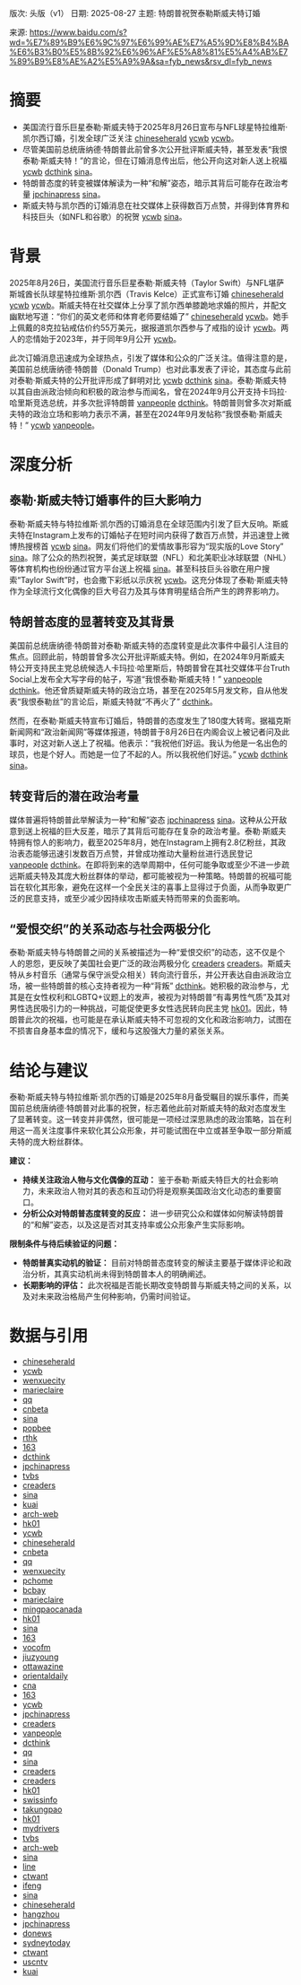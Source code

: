 版次: 头版（v1）
日期: 2025-08-27
主题: 特朗普祝贺泰勒斯威夫特订婚

来源: https://www.baidu.com/s?wd=%E7%89%B9%E6%9C%97%E6%99%AE%E7%A5%9D%E8%B4%BA%E6%B3%B0%E5%8B%92%E6%96%AF%E5%A8%81%E5%A4%AB%E7%89%B9%E8%AE%A2%E5%A9%9A&sa=fyb_news&rsv_dl=fyb_news

# 摘要
*   美国流行音乐巨星泰勒·斯威夫特于2025年8月26日宣布与NFL球星特拉维斯·凯尔西订婚，引发全球广泛关注 [chineseherald](https://vertexaisearch.cloud.google.com/grounding-api-redirect/AUZIYQGirUaqwkz3sfFzAYnFPMxKbQfFSyrc5MmKvTQGuv8pgjMnuN4bsF9jcgcsdTCSOf-C7NEbo_MO5SCqTlUJkNSMQV9HSoVzmewtMVHcCoX16QZ64lDENTVhzWOWd7Bqv-bse2UPbI5JhhtVqht6x6SFIOqfHUGSWQ==) [ycwb](https://vertexaisearch.cloud.google.com/grounding-api-redirect/AUZIYQFFrDqFl8Gh6aksUzzjF2bvOis-igQ-6bd2lD10j6L3sfIs8KmSm-A_UO7Ez5waBJD7USbSEHvDKqjbfcbBWHFdW0lzjEVVFWwt7BJ1Lwb_DIkAanS1a4KlGmG4q_OFiw9uAGCY0QQDons05RaMbt5E) [ycwb](https://vertexaisearch.cloud.google.com/grounding-api-redirect/AUZIYQF3RybCrHrkLQlc187BxnvrIZTYEGTlhYpup3UYoAMqocPqa3997jFHZoa40DjLJlr8RJhVxD6s-GHcgz7dYIumSJ78MePqSokgJLDTjD_mFzDNG6CDTG1Q-vnYm0YR0TZ_xm9V7ziaseNXHknbFw0M)。
*   尽管美国前总统唐纳德·特朗普此前曾多次公开批评斯威夫特，甚至发表“我恨泰勒·斯威夫特！”的言论，但在订婚消息传出后，他公开向这对新人送上祝福 [ycwb](https://vertexaisearch.cloud.google.com/grounding-api-redirect/AUZIYQFFrDqFl8Gh6aksUzzjF2bvOis-igQ-6bd2lD10j6L3sfIs8KmSm-A_UO7Ez5waBJD7USbSEHvDKqjbfcbBWHFdW0lzjEVVFWwt7BJ1Lwb_DIkAanS1a4KlGmG4q_OFiw9uAGCY0QQDons05RaMbt5E) [dcthink](https://vertexaisearch.cloud.google.com/grounding-api-redirect/AUZIYQHXNhQkmW-sFkxrVsVqled2PFzhwm8i0ze0ICECor3RkiGaKaQXJpHxdeby81bMGXn4Gp7N-LKWe7U5MS5K0iyxkhuJqjYBJPr_6leBu52l9VL-MI_YtMUt6DXj6zj4e7J2eA==) [sina](https://vertexaisearch.cloud.google.com/grounding-api-redirect/AUZIYQHzyEG22R6Gx9I6gKM4M040ZxprgjXJWA6C-RjdReDKZvHvpt0sSjmLJTMyRNvK6fjVDGPjeYn4kJ1JRm60t8rYGc8aNZOUWYj7jgH2wa1pzjZ_iNO3PUi7ztNDMiLmPGTCWjnt0_P4axszUABslWDrqEhUtRJBCzPufnnt9JD_BnBZiCB20bj0o19s)。
*   特朗普态度的转变被媒体解读为一种“和解”姿态，暗示其背后可能存在政治考量 [jpchinapress](https://vertexaisearch.cloud.google.com/grounding-api-redirect/AUZIYQFFrDqFl8Gh6aksUzzjF2bvOis-igQ-6bd2lD10j6L3sfIs8KmSm-A_UO7Ez5waBJD7USbSEHvDKqjbfcbBWHFdW0lzjEVVFWwt7BJ1Lwb_DIkAanS1a4KlGmG4q_OFiw9uAGCY0QQDons05RaMbt5E1) [sina](https://vertexaisearch.cloud.google.com/grounding-api-redirect/AUZIYQHzyEG22R6Gx9I6gKM4M040ZxprgjXJWA6C-RjdReDKZvHvpt0sSjmLJTMyRNvK6fjVDGPjeYn4kJ1JRm60t8rYGc8aNZOUWYj7jgH2wa1pzjZ_iNO3PUi7ztNDMiLmPGTCWjnt0_P4axszUABslWDrqEhUtRJBCzPufnnt9JD_BnBZiCB20bj0o19s)。
*   斯威夫特与凯尔西的订婚消息在社交媒体上获得数百万点赞，并得到体育界和科技巨头（如NFL和谷歌）的祝贺 [ycwb](https://vertexaisearch.cloud.google.com/grounding-api-redirect/AUZIYQF3RybCrHrkLQlc187BxnvrIZTYEGTlhYpup3UYoAMqocPqa3997jFHZoa40DjLJlr8RJhVxD6s-GHcgz7dYIumSJ78MePqSokgJLDTjD_mFzDNG6CDTG1Q-vnYm0YR0TZ_xm9V7ziaseNXHknbFw0M) [sina](https://vertexaisearch.cloud.google.com/grounding-api-redirect/AUZIYQHzyEG22R6Gx9I6gKM4M040ZxprgjXJWA6C-RjdReDKZvHvpt0sSjmLJTMyRNvK6fjVDGPjeYn4kJ1JRm60t8rYGc8aNZOUWYj7jgH2wa1pzjZ_iNO3PUi7ztNDMiLmPGTCWjnt0_P4axszUABslWDrqEhUtRJBCzPufnnt9JD_BnBZiCB20bj0o19s)。

# 背景
2025年8月26日，美国流行音乐巨星泰勒·斯威夫特（Taylor Swift）与NFL堪萨斯城酋长队球星特拉维斯·凯尔西（Travis Kelce）正式宣布订婚 [chineseherald](https://vertexaisearch.cloud.google.com/grounding-api-redirect/AUZIYQGirUaqwkz3sfFzAYnFPMxKbQfFSyrc5MmKvTQGuv8pgjMnuN4bsF9jcgcsdTCSOf-C7NEbo_MO5SCqTlUJkNSMQV9HSoVzmewtMVHcCoX16QZ64lDENTVhzWOWd7Bqv-bse2UPbI5JhhtVqht6x6SFIOqfHUGSWQ==) [ycwb](https://vertexaisearch.cloud.google.com/grounding-api-redirect/AUZIYQFFrDqFl8Gh6aksUzzjF2bvOis-igQ-6bd2lD10j6L3sfIs8KmSm-A_UO7Ez5waBJD7USbSEHvDKqjbfcbBWHFdW0lzjEVVFWwt7BJ1Lwb_DIkAanS1a4KlGmG4q_OFiw9uAGCY0QQDons05RaMbt5E) [ycwb](https://vertexaisearch.cloud.google.com/grounding-api-redirect/AUZIYQF3RybCrHrkLQlc187BxnvrIZTYEGTlhYpup3UYoAMqocPqa3997jFHZoa40DjLJlr8RJhVxD6s-GHcgz7dYIumSJ78MePqSokgJLDTjD_mFzDNG6CDTG1Q-vnYm0YR0TZ_xm9V7ziaseNXHknbFw0M)。斯威夫特在社交媒体上分享了凯尔西单膝跪地求婚的照片，并配文幽默地写道：“你们的英文老师和体育老师要结婚了” [chineseherald](https://vertexaisearch.cloud.google.com/grounding-api-redirect/AUZIYQGirUaqwkz3sfFzAYnFPMxKbQfFSyrc5MmKvTQGuv8pgjMnuN4bsF9jcgcsdTCSOf-C7NEbo_MO5SCqTlUJkNSMQV9HSoVzmewtMVHcCoX16QZ64lDENTVhzWOWd7Bqv-bse2UPbI5JhhtVqht6x6SFIOqfHUGSWQ==) [ycwb](https://vertexaisearch.cloud.google.com/grounding-api-redirect/AUZIYQF3RybCrHrkLQlc187BxnvrIZTYEGTlhYpup3UYoAMqocPqa3997jFHZoa40DjLJlr8RJhVxD6s-GHcgz7dYIumSJ78MePqSokgJLDTjD_mFzDNG6CDTG1Q-vnYm0YR0TZ_xm9V7ziaseNXHknbFw0M)。她手上佩戴的8克拉钻戒估价约55万美元，据报道凯尔西参与了戒指的设计 [ycwb](https://vertexaisearch.cloud.google.com/grounding-api-redirect/AUZIYQF3RybCrHrkLQlc187BxnvrIZTYEGTlhYpup3UYoAMqocPqa3997jFHZoa40DjLJlr8RJhVxD6s-GHcgz7dYIumSJ78MePqSokgJLDTjD_mFzDNG6CDTG1Q-vnYm0YR0TZ_xm9V7ziaseNXHknbFw0M)。两人的恋情始于2023年，并于同年9月公开 [ycwb](https://vertexaisearch.cloud.google.com/grounding-api-redirect/AUZIYQF3RybCrHrkLQlc187BxnvrIZTYEGTlhYpup3UYoAMqocPqa3997jFHZoa40DjLJlr8RJhVxD6s-GHcgz7dYIumSJ78MePqSokgJLDTjD_mFzDNG6CDTG1Q-vnYm0YR0TZ_xm9V7ziaseNXHknbFw0M)。

此次订婚消息迅速成为全球热点，引发了媒体和公众的广泛关注。值得注意的是，美国前总统唐纳德·特朗普（Donald Trump）也对此事发表了评论，其态度与此前对泰勒·斯威夫特的公开批评形成了鲜明对比 [ycwb](https://vertexaisearch.cloud.google.com/grounding-api-redirect/AUZIYQFFrDqFl8Gh6aksUzzjF2bvOis-igQ-6bd2lD10j6L3sfIs8KmSm-A_UO7Ez5waBJD7USbSEHvDKqjbfcbBWHFdW0lzjEVVFWwt7BJ1Lwb_DIkAanS1a4KlGmG4q_OFiw9uAGCY0QQDons05RaMbt5E) [dcthink](https://vertexaisearch.cloud.google.com/grounding-api-redirect/AUZIYQHXNhQkmW-sFkxrVsVqled2PFzhwm8i0ze0ICECor3RkiGaKaQXJpHxdeby81bMGXn4Gp7N-LKWe7U5MS5K0iyxkhuJqjYBJPr_6leBu52l9VL-MI_YtMUt6DXj6zj4e7J2eA==) [sina](https://vertexaisearch.cloud.google.com/grounding-api-redirect/AUZIYQHzyEG22R6Gx9I6gKM4M040ZxprgjXJWA6C-RjdReDKZvHvpt0sSjmLJTMyRNvK6fjVDGPjeYn4kJ1JRm60t8rYGc8aNZOUWYj7jgH2wa1pzjZ_iNO3PUi7ztNDMiLmPGTCWjnt0_P4axszUABslWDrqEhUtRJBCzPufnnt9JD_BnBZiCB20bj0o19s)。泰勒·斯威夫特以其自由派政治倾向和积极的政治参与而闻名，曾在2024年9月公开支持卡玛拉·哈里斯竞选总统，并多次批评特朗普 [vanpeople](https://vertexaisearch.cloud.google.com/grounding-api-redirect/AUZIYQH8aaeLpdMbULcz_-b4GXnzSsnZYJcXGphSqZmix93RaAto9wmclwwqhoqpeXRK9dqKn-4pT95ReV0ePV_11KPBoPhAo4YbPLRMqiuEKrg7FZzdA5IaAnq_nVeeasJgqVbP) [dcthink](https://vertexaisearch.cloud.google.com/grounding-api-redirect/AUZIYQHXNhQkmW-sFkxrVsVqled2PFzhwm8i0ze0ICECor3RkiGaKaQXJpHxdeby81bMGXn4Gp7N-LKWe7U5MS5K0iyxkhuJqjYBJPr_6leBu52l9VL-MI_YtMUt6DXj6zj4e7J2eA==)。特朗普则曾多次对斯威夫特的政治立场和影响力表示不满，甚至在2024年9月发帖称“我恨泰勒·斯威夫特！” [ycwb](https://vertexaisearch.cloud.google.com/grounding-api-redirect/AUZIYQFFrDqFl8Gh6aksUzzjF2bvOis-igQ-6bd2lD10j6L3sfIs8KmSm-A_UO7Ez5waBJD7USbSEHvDKqjbfcbBWHFdW0lzjEVVFWwt7BJ1Lwb_DIkAanS1a4KlGmG4q_OFiw9uAGCY0QQDons05RaMbt5E) [vanpeople](https://vertexaisearch.cloud.google.com/grounding-api-redirect/AUZIYQH8aaeLpdMbULcz_-b4GXnzSsnZYJcXGphSqZmix93RaAto9wmclwwqhoqpeXRK9dqKn-4pT95ReV0ePV_11KPBoPhAo4YbPLRMqiuEKrg7FZzdA5IaAnq_nVeeasJgqVbP)。

# 深度分析

## 泰勒·斯威夫特订婚事件的巨大影响力
泰勒·斯威夫特与特拉维斯·凯尔西的订婚消息在全球范围内引发了巨大反响。斯威夫特在Instagram上发布的订婚帖子在短时间内获得了数百万点赞，并迅速登上微博热搜榜首 [ycwb](https://vertexaisearch.cloud.google.com/grounding-api-redirect/AUZIYQF3RybCrHrkLQlc187BxnvrIZTYEGTlhYpup3UYoAMqocPqa3997jFHZoa40DjLJlr8RJhVxD6s-GHcgz7dYIumSJ78MePqSokgJLDTjD_mFzDNG6CDTG1Q-vnYm0YR0TZ_xm9V7ziaseNXHknbFw0M) [sina](https://vertexaisearch.cloud.google.com/grounding-api-redirect/AUZIYQHzyEG22R6Gx9I6gKM4M040ZxprgjXJWA6C-RjdReDKZvHvpt0sSjmLJTMyRNvK6fjVDGPjeYn4kJ1JRm60t8rYGc8aNZOUWYj7jgH2wa1pzjZ_iNO3PUi7ztNDMiLmPGTCWjnt0_P4axszUABslWDrqEhUtRJBCzPufnnt9JD_BnBZiCB20bj0o19s)。网友们将他们的爱情故事形容为“现实版的Love Story” [sina](https://vertexaisearch.cloud.google.com/grounding-api-redirect/AUZIYQHzyEG22R6Gx9I6gKM4M040ZxprgjXJWA6C-RjdReDKZvHvpt0sSjmLJTMyRNvK6fjVDGPjeYn4kJ1JRm60t8rYGc8aNZOUWYj7jgH2wa1pzjZ_iNO3PUi7ztNDMiLmPGTCWjnt0_P4axszUABslWDrqEhUtRJBCzPufnnt9JD_BnBZiCB20bj0o19s)。除了公众的热烈祝贺，美式足球联盟（NFL）和北美职业冰球联盟（NHL）等体育机构也纷纷通过官方平台送上祝福 [sina](https://vertexaisearch.cloud.google.com/grounding-api-redirect/AUZIYQHzyEG22R6Gx9I6gKM4M040ZxprgjXJWA6C-RjdReDKZvHvpt0sSjmLJTMyRNvK6fjVDGPjeYn4kJ1JRm60t8rYGc8aNZOUWYj7jgH2wa1pzjZ_iNO3PUi7ztNDMiLmPGTCWjnt0_P4axszUABslWDrqEhUtRJBCzPufnnt9JD_BnBZiCB20bj0o19s)。甚至科技巨头谷歌在用户搜索“Taylor Swift”时，也会撒下彩纸以示庆祝 [ycwb](https://vertexaisearch.cloud.google.com/grounding-api-redirect/AUZIYQF3RybCrHrkLQlc187BxnvrIZTYEGTlhYpup3UYoAMqocPqa3997jFHZoa40DjLJlr8RJhVxD6s-GHcgz7dYIumSJ78MePqSokgJLDTjD_mFzDNG6CDTG1Q-vnYm0YR0TZ_xm9V7ziaseNXHknbFw0M)。这充分体现了泰勒·斯威夫特作为全球流行文化偶像的巨大号召力及其与体育明星结合所产生的跨界影响力。

## 特朗普态度的显著转变及其背景
美国前总统唐纳德·特朗普对泰勒·斯威夫特的态度转变是此次事件中最引人注目的焦点。回顾此前，特朗普曾多次公开批评斯威夫特。例如，在2024年9月斯威夫特公开支持民主党总统候选人卡玛拉·哈里斯后，特朗普曾在其社交媒体平台Truth Social上发布全大写字母的帖子，写道“我恨泰勒·斯威夫特！” [vanpeople](https://vertexaisearch.cloud.google.com/grounding-api-redirect/AUZIYQH8aaeLpdMbULcz_-b4GXnzSsnZYJcXGphSqZmix93RaAto9wmclwwqhoqpeXRK9dqKn-4pT95ReV0ePV_11KPBoPhAo4YbPLRMqiuEKrg7FZzdA5IaAnq_nVeeasJgqVbP) [dcthink](https://vertexaisearch.cloud.google.com/grounding-api-redirect/AUZIYQHXNhQkmW-sFkxrVsVqled2PFzhwm8i0ze0ICECor3RkiGaKaQXJpHxdeby81bMGXn4Gp7N-LKWe7U5MS5K0iyxkhuJqjYBJPr_6leBu52l9VL-MI_YtMUt6DXj6zj4e7J2eA==)。他还曾质疑斯威夫特的政治立场，甚至在2025年5月发文称，自从他发表“我恨泰勒丝”的言论后，斯威夫特就“不再火了” [dcthink](https://vertexaisearch.cloud.google.com/grounding-api-redirect/AUZIYQHXNhQkmW-sFkxrVsVqled2PFzhwm8i0ze0ICECor3RkiGaKaQXJpHxdeby81bMGXn4Gp7N-LKWe7U5MS5K0iyxkhuJqjYBJPr_6leBu52l9VL-MI_YtMUt6DXj6zj4e7J2eA==)。

然而，在泰勒·斯威夫特宣布订婚后，特朗普的态度发生了180度大转弯。据福克斯新闻网和“政治新闻网”等媒体报道，特朗普于8月26日在内阁会议上被记者问及此事时，对这对新人送上了祝福。他表示：“我祝他们好运。我认为他是一名出色的球员，也是个好人。而她是一位了不起的人。所以我祝他们好运。” [ycwb](https://vertexaisearch.cloud.google.com/grounding-api-redirect/AUZIYQFFrDqFl8Gh6aksUzzjF2bvOis-igQ-6bd2lD10j6L3sfIs8KmSm-A_UO7Ez5waBJD7USbSEHvDKqjbfcbBWHFdW0lzjEVVFWwt7BJ1Lwb_DIkAanS1a4KlGmG4q_OFiw9uAGCY0QQDons05RaMbt5E) [dcthink](https://vertexaisearch.cloud.google.com/grounding-api-redirect/AUZIYQHXNhQkmW-sFkxrVsVqled2PFzhwm8i0ze0ICECor3RkiGaKaQXJpHxdeby81bMGXn4Gp7N-LKWe7U5MS5K0iyxkhuJqjYBJPr_6leBu52l9VL-MI_YtMUt6DXj6zj4e7J2eA==) [sina](https://vertexaisearch.cloud.google.com/grounding-api-redirect/AUZIYQHzyEG22R6Gx9I6gKM4M040ZxprgjXJWA6C-RjdReDKZvHvpt0sSjmLJTMyRNvK6fjVDGPjeYn4kJ1JRm60t8rYGc8aNZOUWYj7jgH2wa1pzjZ_iNO3PUi7ztNDMiLmPGTCWjnt0_P4axszUABslWDrqEhUtRJBCzPufnnt9JD_BnBZiCB20bj0o19s)。

## 转变背后的潜在政治考量
媒体普遍将特朗普此举解读为一种“和解”姿态 [jpchinapress](https://vertexaisearch.cloud.google.com/grounding-api-redirect/AUZIYQFFrDqFl8Gh6aksUzzjF2bvOis-igQ-6bd2lD10j6L3sfIs8KmSm-A_UO7Ez5waBJD7USbSEHvDKqjbfcbBWHFdW0lzjEVVFWwt7BJ1Lwb_DIkAanS1a4KlGmG4q_OFiw9uAGCY0QQDons05RaMbt5E1) [sina](https://vertexaisearch.cloud.google.com/grounding-api-redirect/AUZIYQHzyEG22R6Gx9I6gKM4M040ZxprgjXJWA6C-RjdReDKZvHvpt0sSjmLJTMyRNvK6fjVDGPjeYn4kJ1JRm60t8rYGc8aNZOUWYj7jgH2wa1pzjZ_iNO3PUi7ztNDMiLmPGTCWjnt0_P4axszUABslWDrqEhUtRJBCzPufnnt9JD_BnBZiCB20bj0o19s)。这种从公开敌意到送上祝福的巨大反差，暗示了其背后可能存在复杂的政治考量。泰勒·斯威夫特拥有惊人的影响力，截至2025年8月，她在Instagram上拥有2.8亿粉丝，其政治表态能够迅速引发数百万点赞，并曾成功推动大量粉丝进行选民登记 [vanpeople](https://vertexaisearch.cloud.google.com/grounding-api-redirect/AUZIYQH8aaeLpdMbULcz_-b4GXnzSsnZYJcXGphSqZmix93RaAto9wmclwwqhoqpeXRK9dqKn-4pT95ReV0ePV_11KPBoPhAo4YbPLRMqiuEKrg7FZzdA5IaAnq_nVeeasJgqVbP) [dcthink](https://vertexaisearch.cloud.google.com/grounding-api-redirect/AUZIYQHXNhQkmW-sFkxrVsVqled2PFzhwm8i0ze0ICECor3RkiGaKaQXJpHxdeby81bMGXn4Gp7N-LKWe7U5MS5K0iyxkhuJqjYBJPr_6leBu52l9VL-MI_YtMUt6DXj6zj4e7J2eA==)。在即将到来的选举周期中，任何可能争取或至少不进一步疏远斯威夫特及其庞大粉丝群体的举动，都可能被视为一种策略。特朗普的祝福可能旨在软化其形象，避免在这样一个全民关注的喜事上显得过于负面，从而争取更广泛的民意支持，或至少减少因持续攻击斯威夫特而带来的负面影响。

## “爱恨交织”的关系动态与社会两极分化
泰勒·斯威夫特与特朗普之间的关系被描述为一种“爱恨交织”的动态，这不仅是个人的恩怨，更反映了美国社会更广泛的政治两极分化 [creaders](https://vertexaisearch.cloud.google.com/grounding-api-redirect/AUZIYQGMv_eKtOl9EeSeL_E7oHmxR_JN8KmhcYUYjty-whKcHxSuKT6HzXWZPwSlMGVq3sv2XerIte1d_dhHi4OBStIaQNHkE2925dD7_epT9kqXzPnZN-5SbDzuj_AkvNYri-emoS1o7lYKp-I4lpY-NQ==) [creaders](https://vertexaisearch.cloud.google.com/grounding-api-redirect/AUZIYQF-Jz_TGn_MggSSQX-HSYI0rlkO63RGlqQFW5rlZsSfqDwrZW9uGY7tEd_0SVmIyScsGffE_qHFQBxG-i6iusXNsb4bHqvpd1PtJ_hrfDVKT4-kCG9DEGlEPwafEuYO8_g0wrMc67xcrcdd)。斯威夫特从乡村音乐（通常与保守派受众相关）转向流行音乐，并公开表达自由派政治立场，被一些特朗普的核心支持者视为一种“背叛” [dcthink](https://vertexaisearch.cloud.google.com/grounding-api-redirect/AUZIYQHXNhQkmW-sFkxrVsVqled2PFzhwm8i0ze0ICECor3RkiGaKaQXJpHxdeby81bMGXn4Gp7N-LKWe7U5MS5K0iyxkhuJqjYBJPr_6leBu52l9VL-MI_YtMUt6DXj6zj4e7J2eA==)。她积极的政治参与，尤其是在女性权利和LGBTQ+议题上的发声，被视为对特朗普“有毒男性气质”及其对男性选民吸引力的一种挑战，可能促使更多女性选民转向民主党 [hk01](https://vertexaisearch.cloud.google.com/grounding-api-redirect/AUZIYQFUIx-EZs2613JBeu6Mf3Su4N-ySXHvOVcTI3UOyn8SRhbz9BD3fhaG94u_WST04hCLrxCFJppuDIcfl9EiuGGV5GV8ZEUfBFlH0JVi4Qc6Zc6HHcANajcQgkPMcE37DNPz1vLWRUbcqOHre-3HCVxdBDmPSV7Tsbi5Haw5qgNk6xs-06ra62eBetXjlI_ucXsmOVuNwV-ddb75QJdynqcAExN25Zffrmgdqo85BCVg0jLa8j0ecoFZf62NRn58L_PUxuqf1dmLH7UeErHCZdSbKUZR_HOF8jftXpIuI8aRR9qkvBG6FpguQ8j3BaNEs2SHj9wmUxyv3aH4TjsvwgOMWBGkjBtm1x7lyLgfyqnfv-tFbCWBZOA0clzkMH1JywJMfeB2c7yYChKfv4Z4aygXIYDEC2WB0COFRd7lQrsTvWSJ)。因此，特朗普此次的祝福，也可能是在承认斯威夫特不可忽视的文化和政治影响力，试图在不损害自身基本盘的情况下，缓和与这股强大力量的紧张关系。

# 结论与建议
泰勒·斯威夫特与特拉维斯·凯尔西的订婚是2025年8月备受瞩目的娱乐事件，而美国前总统唐纳德·特朗普对此事的祝贺，标志着他此前对斯威夫特的敌对态度发生了显著转变。这一转变并非偶然，很可能是一项经过深思熟虑的政治策略，旨在利用这一高关注度事件来软化其公众形象，并可能试图在中立或甚至争取一部分斯威夫特的庞大粉丝群体。

**建议：**
*   **持续关注政治人物与文化偶像的互动：** 鉴于泰勒·斯威夫特巨大的社会影响力，未来政治人物对其的表态和互动仍将是观察美国政治文化动态的重要窗口。
*   **分析公众对特朗普态度转变的反应：** 进一步研究公众和媒体如何解读特朗普的“和解”姿态，以及这是否对其支持率或公众形象产生实际影响。

**限制条件与待后续验证的问题：**
*   **特朗普真实动机的验证：** 目前对特朗普态度转变的解读主要基于媒体评论和政治分析，其真实动机尚未得到特朗普本人的明确阐述。
*   **长期影响的评估：** 此次祝福是否能长期改变特朗普与斯威夫特之间的关系，以及对未来政治格局产生何种影响，仍需时间验证。

# 数据与引用
*   [chineseherald](https://vertexaisearch.cloud.google.com/grounding-api-redirect/AUZIYQGirUaqwkz3sfFzAYnFPMxKbQfFSyrc5MmKvTQGuv8pgjMnuN4bsF9jcgcsdTCSOf-C7NEbo_MO5SCqTlUJkNSMQV9HSoVzmewtMVHcCoX16QZ64lDENTVhzWOWd7Bqv-bse2UPbI5JhhtVqht6x6SFIOqfHUGSWQ==)
*   [ycwb](https://vertexaisearch.cloud.google.com/grounding-api-redirect/AUZIYQFFrDqFl8Gh6aksUzzjF2bvOis-igQ-6bd2lD10j6L3sfIs8KmSm-A_UO7Ez5waBJD7USbSEHvDKqjbfcbBWHFdW0lzjEVVFWwt7BJ1Lwb_DIkAanS1a4KlGmG4q_OFiw9uAGCY0QQDons05RaMbt5E)
*   [wenxuecity](https://vertexaisearch.cloud.google.com/grounding-api-redirect/AUZIYQGegRyyPlwGiGrmzF0hs5-9rZM-Os1yMqK2FTd-O99KlWtqF04HIa3s-trCGoa0iji_36TtRaVLcVzyarBA8v2e5vfj2LapvjYH8gsQzmtK2hbJTuN_5yY03L9Ork96daNMGpzV_uK12X6Gqlgp-Qt1UICDaw==)
*   [marieclaire](https://vertexaisearch.cloud.google.com/grounding-api-redirect/AUZIYQEsRBaKUfjgnMXL4H2M5byy5rcMXjuTyLzBFsT5aPrbcGwWy-Hd6cwQ5wny9wIdEyk5_8f4SJ_qv8bhitKTZnK1oWFffTIqw7bcsGGuFN7JS4KgHBqQmz7veY4QxXfeBF6b0kva6BQQrb7Bdm0MoQYJt5GJmO1h7cLvJ6x5WBTC1x46yA7vKyMJq-k1qd_5-pMzzA9p)
*   [qq](https://vertexaisearch.cloud.google.com/grounding-api-redirect/AUZIYQHtdmAKU_0JQQIxywIjQ-AhcS1YSOi2QVVyIJGJYO3DMh6gtlTV87IW-YmisPnWYXy8dqNobeiR3J0GBtNwW0NkxG4GgJo9BOOXURV0WM1YBi1XLo3TyqUGjCeZNpJwDwRNYWTKc1M=)
*   [cnbeta](https://vertexaisearch.cloud.google.com/grounding-api-redirect/AUZIYQEnEK9kJFxpV0e3tC9vNiRfgOSh0Bjy0K2LBbBZ5pPP-SnNk-LY9F0fwNyubVhLXM1YtB2BWNeDNVyODby73CuxALX5msIj9CZK-K7sPsz7qKdAf7loXByS7hQN9WvH2DJsUiGirgPSRa7uO4SJkpA=)
*   [sina](https://vertexaisearch.cloud.google.com/grounding-api-redirect/AUZIYQFSGcuZrvsk7rDShtlLvW-rsTMB4KYa4IUza7YLYBtmB25Agw2vIH0hkBT_KJwnApMOZEoIAuKk2qPpg82-yvKF4r9BcqIZfdijaMLimK89flNckDJIhtUxufF9odk9KZWkTgZ2etnmWeXdjCdLzKQLew0PdgyZ2eCrwU1qlsHlzqSyR9WZy-1BVQ==)
*   [popbee](https://vertexaisearch.cloud.google.com/grounding-api-redirect/AUZIYQEQx7jmujufQ9h2PaDk-Ir3chyAVV-9F5pCzKr8FgcZnFfgYQ7fH6QseQ1_FwWWqhzW5rIUMK5sUkktGQARXFQJxFFoNgvKzNSIXYxXCgHw1TX0JEaECYWqO3yRfrrDxuMHG44P2TPun9Eyhpmc2XyLGF3Dhy9ABKZW4ucJILFf2m9LDGD0Xck=)
*   [rthk](https://vertexaisearch.cloud.google.com/grounding-api-redirect/AUZIYQGuhLYN5kiLFQZbyxu7lycCopp_r5d_4LuTQOwxViZW9JSgqAhhHjj58xt_fLfLxey1HxqNPhMS8eFUPCgCHKxdTv790gx7jb3fsAUJMPo9BzvUv8W0mwmkQv39zAqsTI-PSjfM4X5hs4wWerSQr4YWPqM51W3lHv064AOjtgpvPt2S4jaBnxaSl2h5WLZN)
*   [163](https://vertexaisearch.cloud.google.com/grounding-api-redirect/AUZIYQFO9qvKN2gEskkzwuv0ef9458wjUKlkTGqupX3ozRT6DLq13kPAKiFTAJnO6cQXVc_492j0ZQPnbWVdaLPBKUa4oW5s-UdyxSqMJYNyp05wqaYYp0kaxLBOvBd-lOWqiDLcIpakbKhR-hmyIDi5QtkIVcvvF28Za1oqNFNxQJO8tV0=)
*   [dcthink](https://vertexaisearch.cloud.google.com/grounding-api-redirect/AUZIYQFFrDqFl8Gh6aksUzzjF2bvOis-igQ-6bd2lD10j6L3sfIs8KmSm-A_UO7Ez5waBJD7USbSEHvDKqjbfcbBWHFdW0lzjEVVFWwt7BJ1Lwb_DIkAanS1a4KlGmG4q_OFiw9uAGCY0QQDons05RaMbt5E0)
*   [jpchinapress](https://vertexaisearch.cloud.google.com/grounding-api-redirect/AUZIYQFFrDqFl8Gh6aksUzzjF2bvOis-igQ-6bd2lD10j6L3sfIs8KmSm-A_UO7Ez5waBJD7USbSEHvDKqjbfcbBWHFdW0lzjEVVFWwt7BJ1Lwb_DIkAanS1a4KlGmG4q_OFiw9uAGCY0QQDons05RaMbt5E1)
*   [tvbs](https://vertexaisearch.cloud.google.com/grounding-api-redirect/AUZIYQFFrDqFl8Gh6aksUzzjF2bvOis-igQ-6bd2lD10j6L3sfIs8KmSm-A_UO7Ez5waBJD7USbSEHvDKqjbfcbBWHFdW0lzjEVVFWwt7BJ1Lwb_DIkAanS1a4KlGmG4q_OFiw9uAGCY0QQDons05RaMbt5E2)
*   [creaders](https://vertexaisearch.cloud.google.com/grounding-api-redirect/AUZIYQFFrDqFl8Gh6aksUzzjF2bvOis-igQ-6bd2lD10j6L3sfIs8KmSm-A_UO7Ez5waBJD7USbSEHvDKqjbfcbBWHFdW0lzjEVVFWwt7BJ1Lwb_DIkAanS1a4KlGmG4q_OFiw9uAGCY0QQDons05RaMbt5E3)
*   [sina](https://vertexaisearch.cloud.google.com/grounding-api-redirect/AUZIYQFFrDqFl8Gh6aksUzzjF2bvOis-igQ-6bd2lD10j6L3sfIs8KmSm-A_UO7Ez5waBJD7USbSEHvDKqjbfcbBWHFdW0lzjEVVFWwt7BJ1Lwb_DIkAanS1a4KlGmG4q_OFiw9uAGCY0QQDons05RaMbt5E4)
*   [kuai](https://vertexaisearch.cloud.google.com/grounding-api-redirect/AUZIYQFFrDqFl8Gh6aksUzzjF2bvOis-igQ-6bd2lD10j6L3sfIs8KmSm-A_UO7Ez5waBJD7USbSEHvDKqjbfcbBWHFdW0lzjEVVFWwt7BJ1Lwb_DIkAanS1a4KlGmG4q_OFiw9uAGCY0QQDons05RaMbt5E5)
*   [arch-web](https://vertexaisearch.cloud.google.com/grounding-api-redirect/AUZIYQFFrDqFl8Gh6aksUzzjF2bvOis-igQ-6bd2lD10j6L3sfIs8KmSm-A_UO7Ez5waBJD7USbSEHvDKqjbfcbBWHFdW0lzjEVVFWwt7BJ1Lwb_DIkAanS1a4KlGmG4q_OFiw9uAGCY0QQDons05RaMbt5E6)
*   [hk01](https://vertexaisearch.cloud.google.com/grounding-api-redirect/AUZIYQFFrDqFl8Gh6aksUzzjF2bvOis-igQ-6bd2lD10j6L3sfIs8KmSm-A_UO7Ez5waBJD7USbSEHvDKqjbfcbBWHFdW0lzjEVVFWwt7BJ1Lwb_DIkAanS1a4KlGmG4q_OFiw9uAGCY0QQDons05RaMbt5E7)
*   [ycwb](https://vertexaisearch.cloud.google.com/grounding-api-redirect/AUZIYQF3RybCrHrkLQlc187BxnvrIZTYEGTlhYpup3UYoAMqocPqa3997jFHZoa40DjLJlr8RJhVxD6s-GHcgz7dYIumSJ78MePqSokgJLDTjD_mFzDNG6CDTG1Q-vnYm0YR0TZ_xm9V7ziaseNXHknbFw0M)
*   [chineseherald](https://vertexaisearch.cloud.google.com/grounding-api-redirect/AUZIYQET5C7cGvN9uLS_Ug2BpTwr7F9qygWh21z4MdQZfqjzB0k4zlJFs81H3OB0o79p2KMVfrS98E7HLM2QSqhiK5wsGk60PIKp4RuNF6gIQwxvwRSky3WQ6X8CMRc4dQd8y3IHoks7I9BZhrdhra7MZ0oxkk6UfO9BZw==)
*   [cnbeta](https://vertexaisearch.cloud.google.com/grounding-api-redirect/AUZIYQHZqBgp-IhIPkv_DI8pmQyQC0ow06PNT9eq-HfApyfHI2pWpmITfZz73AV4w1W7ULkYjzdgvdUCaNEXyZr_Pyl9HIrXh5TKZ9HvdFcbxrYi8bbMaBUOhyT-Eh3yjA1CLrQMQvxp5t3RrvXgsSaoHeY=)
*   [qq](https://vertexaisearch.cloud.google.com/grounding-api-redirect/AUZIYQFSUCMX37ATnw67VyHSccwMdLUU4o82kV6jwf4OyLKdWSQu_3YLeIxY-BR20SJY7hAemCx1OxLO9IE-XXCw6Vs2KHoidvAaA3k7S8KdqNsX2KkjYf0L039h_SZRpLEhPYGfng1lia8=)
*   [wenxuecity](https://vertexaisearch.cloud.google.com/grounding-api-redirect/AUZIYQFHM1VBfC7TSyC6f5SyG9CslnizDf3PD4POl6D-Msy8hSAoHHgZELRYkW_q6M72WTS-H3hKofSHW_p22Y4QNbwagRVI9lyEX0V6OS0NzwsLf_OP_A_xAqQu0rMx3mdol-NZQ90Ur2ptBIEmdbG0qoC8sqN6XA==)
*   [pchome](https://vertexaisearch.cloud.google.com/grounding-api-redirect/AUZIYQGGRLswKKPcGgMUmJweagi7emWAFCAha8hvFsBQz_R1-71t-cF_P7sa35pOny86iEwDMJXBQFLf_qIQyOZOyfcn-qU6lXeVG75dMFHWRHLP4xLV074qRbLkFuvWUOm8m6xnaVUoFySa2v7hjIliHTWg_NWgVgWWoVIyAQLm75xbrAuwz0wB3qSEX7hbjSNv0vE=)
*   [bcbay](https://vertexaisearch.cloud.google.com/grounding-api-redirect/AUZIYQEKOUb_Gkj9aj4ICre17kbdDCt2QipElKXYFvDkA0UTvy0niPH4kK2sKj2CtuM7obV8EspvIpbkFWAi2xCJ-7-vpnDmdNWLe9cQACm_6pTVoKn6sQJxb6ovvPP8BYRFMZG-YQW44-vn-41p3Q==)
*   [marieclaire](https://vertexaisearch.cloud.google.com/grounding-api-redirect/AUZIYQFZEkiZutAL2k8EY73VOnNMG6Py2uW57yutBErWUiOHIbO5or8uK4VcXv9QGe_fzsbiWJOGmK-YTy9LfQ7CP8pdnbMb31JYMoviGR9QZ5goGLm5Yc8iVJ5n0J021YlYGCySppZ_VykgRSIbH5skD-8fu3wExlOix2Ak2C6RUfOfwbm9LmA6K29xEqFVzOnf18F-35nr)
*   [mingpaocanada](https://vertexaisearch.cloud.google.com/grounding-api-redirect/AUZIYQHrisyz6RJSlWRJjKf9QY9cvGJ2xP-SHGI425DYaZrhsmKfZ5j2ZQq66LPBwo3YzKr3MvoR53kIVeNkvGzkJ9E5fk-stjYXMvSFN9dOGkSjdlX-t1Y6rKiTFw5Al_NbK8FNpxpBT5EEdjV000VofoU632HDvS2f19qPrl5vaymKnPJ6EltU7gfph-gHjT3mNQ==)
*   [hk01](https://vertexaisearch.cloud.google.com/grounding-api-redirect/AUZIYQEEqrjHLAtGy385WP4m-DkLyF2yDjRwhutA5kvD3ZnS5uGhwGk39hM7KhJnG7ygdOs7knNTzXOKO-bG77982Ir1aTNrHenFKg926cIIZ3cC9WHyG5dwoMidEw3Hm7zMCvI=)
*   [sina](https://vertexaisearch.cloud.google.com/grounding-api-redirect/AUZIYQET5C7cGvN9uLS_Ug2BpTwr7F9qygWh21z4MdQZfqjzB0k4zlJFs81H3OB0o79p2KMVfrS98E7HLM2QSqhiK5wsGk60PIKp4RuNF6gIQwxvwRSky3WQ6X8CMRc4dQd8y3IHoks7I9BZhrdhra7MZ0oxkk6UfO9BZw==0)
*   [163](https://vertexaisearch.cloud.google.com/grounding-api-redirect/AUZIYQET5C7cGvN9uLS_Ug2BpTwr7F9qygWh21z4MdQZfqjzB0k4zlJFs81H3OB0o79p2KMVfrS98E7HLM2QSqhiK5wsGk60PIKp4RuNF6gIQwxvwRSky3WQ6X8CMRc4dQd8y3IHoks7I9BZhrdhra7MZ0oxkk6UfO9BZw==1)
*   [vocofm](https://vertexaisearch.cloud.google.com/grounding-api-redirect/AUZIYQET5C7cGvN9uLS_Ug2BpTwr7F9qygWh21z4MdQZfqjzB0k4zlJFs81H3OB0o79p2KMVfrS98E7HLM2QSqhiK5wsGk60PIKp4RuNF6gIQwxvwRSky3WQ6X8CMRc4dQd8y3IHoks7I9BZhrdhra7MZ0oxkk6UfO9BZw==2)
*   [jiuzyoung](https://vertexaisearch.cloud.google.com/grounding-api-redirect/AUZIYQET5C7cGvN9uLS_Ug2BpTwr7F9qygWh21z4MdQZfqjzB0k4zlJFs81H3OB0o79p2KMVfrS98E7HLM2QSqhiK5wsGk60PIKp4RuNF6gIQwxvwRSky3WQ6X8CMRc4dQd8y3IHoks7I9BZhrdhra7MZ0oxkk6UfO9BZw==3)
*   [ottawazine](https://vertexaisearch.cloud.google.com/grounding-api-redirect/AUZIYQET5C7cGvN9uLS_Ug2BpTwr7F9qygWh21z4MdQZfqjzB0k4zlJFs81H3OB0o79p2KMVfrS98E7HLM2QSqhiK5wsGk60PIKp4RuNF6gIQwxvwRSky3WQ6X8CMRc4dQd8y3IHoks7I9BZhrdhra7MZ0oxkk6UfO9BZw==4)
*   [orientaldaily](https://vertexaisearch.cloud.google.com/grounding-api-redirect/AUZIYQET5C7cGvN9uLS_Ug2BpTwr7F9qygWh21z4MdQZfqjzB0k4zlJFs81H3OB0o79p2KMVfrS98E7HLM2QSqhiK5wsGk60PIKp4RuNF6gIQwxvwRSky3WQ6X8CMRc4dQd8y3IHoks7I9BZhrdhra7MZ0oxkk6UfO9BZw==5)
*   [cna](https://vertexaisearch.cloud.google.com/grounding-api-redirect/AUZIYQET5C7cGvN9uLS_Ug2BpTwr7F9qygWh21z4MdQZfqjzB0k4zlJFs81H3OB0o79p2KMVfrS98E7HLM2QSqhiK5wsGk60PIKp4RuNF6gIQwxvwRSky3WQ6X8CMRc4dQd8y3IHoks7I9BZhrdhra7MZ0oxkk6UfO9BZw==6)
*   [163](https://vertexaisearch.cloud.google.com/grounding-api-redirect/AUZIYQET5C7cGvN9uLS_Ug2BpTwr7F9qygWh21z4MdQZfqjzB0k4zlJFs81H3OB0o79p2KMVfrS98E7HLM2QSqhiK5wsGk60PIKp4RuNF6gIQwxvwRSky3WQ6X8CMRc4dQd8y3IHoks7I9BZhrdhra7MZ0oxkk6UfO9BZw==7)
*   [ycwb](https://vertexaisearch.cloud.google.com/grounding-api-redirect/AUZIYQET5C7cGvN9uLS_Ug2BpTwr7F9qygWh21z4MdQZfqjzB0k4zlJFs81H3OB0o79p2KMVfrS98E7HLM2QSqhiK5wsGk60PIKp4RuNF6gIQwxvwRSky3WQ6X8CMRc4dQd8y3IHoks7I9BZhrdhra7MZ0oxkk6UfO9BZw==8)
*   [jpchinapress](https://vertexaisearch.cloud.google.com/grounding-api-redirect/AUZIYQET5C7cGvN9uLS_Ug2BpTwr7F9qygWh21z4MdQZfqjzB0k4zlJFs81H3OB0o79p2KMVfrS98E7HLM2QSqhiK5wsGk60PIKp4RuNF6gIQwxvwRSky3WQ6X8CMRc4dQd8y3IHoks7I9BZhrdhra7MZ0oxkk6UfO9BZw==9)
*   [creaders](https://vertexaisearch.cloud.google.com/grounding-api-redirect/AUZIYQHZqBgp-IhIPkv_DI8pmQyQC0ow06PNT9eq-HfApyfHI2pWpmITfZz73AV4w1W7ULkYjzdgvdUCaNEXyZr_Pyl9HIrXh5TKZ9HvdFcbxrYi8bbMaBUOhyT-Eh3yjA1CLrQMQvxp5t3RrvXgsSaoHeY=0)
*   [vanpeople](https://vertexaisearch.cloud.google.com/grounding-api-redirect/AUZIYQH8aaeLpdMbULcz_-b4GXnzSsnZYJcXGphSqZmix93RaAto9wmclwwqhoqpeXRK9dqKn-4pT95ReV0ePV_11KPBoPhAo4YbPLRMqiuEKrg7FZzdA5IaAnq_nVeeasJgqVbP)
*   [dcthink](https://vertexaisearch.cloud.google.com/grounding-api-redirect/AUZIYQHXNhQkmW-sFkxrVsVqled2PFzhwm8i0ze0ICECor3RkiGaKaQXJpHxdeby81bMGXn4Gp7N-LKWe7U5MS5K0iyxkhuJqjYBJPr_6leBu52l9VL-MI_YtMUt6DXj6zj4e7J2eA==)
*   [qq](https://vertexaisearch.cloud.google.com/grounding-api-redirect/AUZIYQG4zlkotYFTunlhY68M6VimcVct6gdqVWfx7TX3T8VIlAhCdOmdpIMK6DoXnuOujwvLTTCg5zkioW63W9vebzW1zmED5yQnKUkFRhcXpxjyhZ07miO5l4EA3m0bCIiCoF_mk5UZiQ==)
*   [sina](https://vertexaisearch.cloud.google.com/grounding-api-redirect/AUZIYQFeWZpm7sInXVJSYZQQU1yMfJaPduA_jXFl9CSQOkDZiGPEz2NQ48fUYG-XNeIuHscOF-L9CmHsP_SJ_6bf2kC-Yh8BekLF0mZS5_QU4ZiWcXfGbEXuLN13HWt93ZRNJg6mGbDoMCogZ7N_5NokqwJsjX89RztW2fA_SCZvFPO3kKcTlQeBBlF0XnZ0fQvg8OfGor5lstai278vg8UQ)
*   [creaders](https://vertexaisearch.cloud.google.com/grounding-api-redirect/AUZIYQGMv_eKtOl9EeSeL_E7oHmxR_JN8KmhcYUYjty-whKcHxSuKT6HzXWZPwSlMGVq3sv2XerIte1d_dhHi4OBStIaQNHkE2925dD7_epT9kqXzPnZN-5SbDzuj_AkvNYri-emoS1o7lYKp-I4lpY-NQ==)
*   [creaders](https://vertexaisearch.cloud.google.com/grounding-api-redirect/AUZIYQF-Jz_TGn_MggSSQX-HSYI0rlkO63RGlqQFW5rlZsSfqDwrZW9uGY7tEd_0SVmIyScsGffE_qHFQBxG-i6iusXNsb4bHqvpd1PtJ_hrfDVKT4-kCG9DEGlEPwafEuYO8_g0wrMc67xcrcdd)
*   [hk01](https://vertexaisearch.cloud.google.com/grounding-api-redirect/AUZIYQFUIx-EZs2613JBeu6Mf3Su4N-ySXHvOVcTI3UOyn8SRhbz9BD3fhaG94u_WST04hCLrxCFJppuDIcfl9EiuGGV5GV8ZEUfBFlH0JVi4Qc6Zc6HHcANajcQgkPMcE37DNPz1vLWRUbcqOHre-3HCVxdBDmPSV7Tsbi5Haw5qgNk6xs-06ra62eBetXjlI_ucXsmOVuNwV-ddb75QJdynqcAExN25Zffrmgdqo85BCVg0jLa8j0ecoFZf62NRn58L_PUxuqf1dmLH7UeErHCZdSbKUZR_HOF8jftXpIuI8aRR9qkvBG6FpguQ8j3BaNEs2SHj9wmUxyv3aH4TjsvwgOMWBGkjBtm1x7lyLgfyqnfv-tFbCWBZOA0clzkMH1JywJMfeB2c7yYChKfv4Z4aygXIYDEC2WB0COFRd7lQrsTvWSJ)
*   [swissinfo](https://vertexaisearch.cloud.google.com/grounding-api-redirect/AUZIYQEgBb4lL3n5czGCO90q35IJab7u8kM9GcP2yLUU3xqUkS8DFpeDtdO1yPVR2JFaeWwMOzR-hqF5kYC77WK8tAA9Qoz96L8HqxmeI13dFPyvdJKvRtw_c1LCBMZlwNNc3djTxWFumZ68ZZrXb3UkRqpdBdvv3ac-AIWBNNxSpP6wkV0G7_LpqO6CgAC9BoMUUweXMG9x4_ccDAUJjbzaBVn6oHfwHgz5ppz_Nz-lHUECZvGHnrvTJbUIIqNjF57uazc8gtfXv3vgHGMcXpxkQtwTnS6nIPosDyXza81y_R0YP8E2TfhbM0GdiI_6ZyhA0j3m)
*   [takungpao](https://vertexaisearch.cloud.google.com/grounding-api-redirect/AUZIYQEOMI23DnwQnBmslHvh-_izHdWa5J6DbD1r4yMVr-ThnBzzFIkMyCzqLVmyqQLGdneRjuqkWGLTr_cOT36PTOcug4EQ-xuXqGjvlqIrtOLRO-4C2xOANqhiPyjvqC7ViDPylkirYHEzZg_uFHbzA8V3KdYNL5k=)
*   [hk01](https://vertexaisearch.cloud.google.com/grounding-api-redirect/AUZIYQECneGnqfMWLiLBsr4RwxzpW8HrdZYKKsdevc1VuiCNEQVSwojGd-tgfJvVPifmAQt4ri8KqXSwDzxvnCZ9dkMed3uq-otu613CMTQHw8jlAEuOXWTS4hjGLkry7dEyr6qoD_g2-SB7ldqE5yIx8r0Ovk-3LeS4pCaBA2bbKrxJdc4Kcgx0TG2DdWNqmqwNwltIj8tCQ22JmSe8d82hxGn9anm02XW3RT8OPIwf19JrOru9B8HHHnHtDFxaLDp9R7b9np3OrcYuxXNQ8I4szn3O5fgQqYDPGcPNHSFhlbM-hf5AZFOQAQj_D6eMAjoKo5KEJc4yq6Bbra1ntGVh6TJuDX4NhOb99YGWtwo6ND_xnLWm_zk6PWQNvKCZ9YcUwIcK6nRpmLdHH6s8sfQk7nlLZ1xNsE7MuJ9e)
*   [mydrivers](https://vertexaisearch.cloud.google.com/grounding-api-redirect/AUZIYQHXNhQkmW-sFkxrVsVqled2PFzhwm8i0ze0ICECor3RkiGaKaQXJpHxdeby81bMGXn4Gp7N-LKWe7U5MS5K0iyxkhuJqjYBJPr_6leBu52l9VL-MI_YtMUt6DXj6zj4e7J2eA==0)
*   [tvbs](https://vertexaisearch.cloud.google.com/grounding-api-redirect/AUZIYQHXNhQkmW-sFkxrVsVqled2PFzhwm8i0ze0ICECor3RkiGaKaQXJpHxdeby81bMGXn4Gp7N-LKWe7U5MS5K0iyxkhuJqjYBJPr_6leBu52l9VL-MI_YtMUt6DXj6zj4e7J2eA==1)
*   [arch-web](https://vertexaisearch.cloud.google.com/grounding-api-redirect/AUZIYQHXNhQkmW-sFkxrVsVqled2PFzhwm8i0ze0ICECor3RkiGaKaQXJpHxdeby81bMGXn4Gp7N-LKWe7U5MS5K0iyxkhuJqjYBJPr_6leBu52l9VL-MI_YtMUt6DXj6zj4e7J2eA==2)
*   [sina](https://vertexaisearch.cloud.google.com/grounding-api-redirect/AUZIYQHXNhQkmW-sFkxrVsVqled2PFzhwm8i0ze0ICECor3RkiGaKaQXJpHxdeby81bMGXn4Gp7N-LKWe7U5MS5K0iyxkhuJqjYBJPr_6leBu52l9VL-MI_YtMUt6DXj6zj4e7J2eA==3)
*   [line](https://vertexaisearch.cloud.google.com/grounding-api-redirect/AUZIYQHXNhQkmW-sFkxrVsVqled2PFzhwm8i0ze0ICECor3RkiGaKaQXJpHxdeby81bMGXn4Gp7N-LKWe7U5MS5K0iyxkhuJqjYBJPr_6leBu52l9VL-MI_YtMUt6DXj6zj4e7J2eA==4)
*   [ctwant](https://vertexaisearch.cloud.google.com/grounding-api-redirect/AUZIYQHXNhQkmW-sFkxrVsVqled2PFzhwm8i0ze0ICECor3RkiGaKaQXJpHxdeby81bMGXn4Gp7N-LKWe7U5MS5K0iyxkhuJqjYBJPr_6leBu52l9VL-MI_YtMUt6DXj6zj4e7J2eA==5)
*   [ifeng](https://vertexaisearch.cloud.google.com/grounding-api-redirect/AUZIYQHXNhQkmW-sFkxrVsVqled2PFzhwm8i0ze0ICECor3RkiGaKaQXJpHxdeby81bMGXn4Gp7N-LKWe7U5MS5K0iyxkhuJqjYBJPr_6leBu52l9VL-MI_YtMUt6DXj6zj4e7J2eA==6)
*   [sina](https://vertexaisearch.cloud.google.com/grounding-api-redirect/AUZIYQHzyEG22R6Gx9I6gKM4M040ZxprgjXJWA6C-RjdReDKZvHvpt0sSjmLJTMyRNvK6fjVDGPjeYn4kJ1JRm60t8rYGc8aNZOUWYj7jgH2wa1pzjZ_iNO3PUi7ztNDMiLmPGTCWjnt0_P4axszUABslWDrqEhUtRJBCzPufnnt9JD_BnBZiCB20bj0o19s)
*   [chineseherald](https://vertexaisearch.cloud.google.com/grounding-api-redirect/AUZIYQGc2ywedhI43J2EVMzl27yX4VUFBEEykaTwHJrF7vpphjc5O-_OHMX3XfzpRwlG4oQC3xnBDLkUBdRn7oq9DNRa-jeNuaiN-Z7zp6pLpiUPvcZpgb0kP9w2uzdctIS792XlwkGvCaQ92karVhe92nS2InUfcqjsCg==)
*   [hangzhou](https://vertexaisearch.cloud.google.com/grounding-api-redirect/AUZIYQG6Sw5hkFDBT_t6x70Kr9ImGA5OG4fLEFAK7DMWX6IhcoDGxrzoQ4oBYwTX-S6s2XtSPUd02XLfsZ5tCwV5pYSnC01NJ9LnpLsZpSuiD9M1owHJ3JdvzlqyFQmErs_q206FCF4L3j1Hdk28qlIkgIMbBPjvLozbaFFNWZSEEi_VS49fxw==)
*   [jpchinapress](https://vertexaisearch.cloud.google.com/grounding-api-redirect/AUZIYQGFX3ZQhENjxjfPPG7jU6xZ4iz8P0YosGgntISVq4Qyvdncu4pgRFebrtqZXFXkXUOxYxXQZK16-n2m67I0wzy5oGRMSpjzidTGBz7vxiqiD0LgCG8-MbCPpLvqS3kO4Skn_rQWCEayrmt9tLZjSSWNbP1XOWLMWwCgMX85K0JyrN1BO0nP5oHLk9WtzQ==)
*   [donews](https://vertexaisearch.cloud.google.com/grounding-api-redirect/AUZIYQHDvZeJ7WmZlQc-i3aMVKRJm312HBfpBi9lEfC7ZJNACo1-LoO-bNEz3ji3AeeFOIw8S7ASmDbyxio4qD4-QSEbBxSNztTa7zRJhxdGy4p3XFEHVD7RISJoNoIpEl0GZoObw28QLIyK_Bn27t0=)
*   [sydneytoday](https://vertexaisearch.cloud.google.com/grounding-api-redirect/AUZIYQHIqfshh2h4Ng0m_eqiPowOhrYY6ZX5tba53PTFewDF5NbNaGBQuqDsEkf4Li48o0hVnM1WQrfJjEIPfw77XA7EAgIlJCwkJkpr6-jlG3gFp1XeTwP36Q9cbRGyd6X8AKwz8l2jf23DYV5IAQbQiuU=)
*   [ctwant](https://vertexaisearch.cloud.google.com/grounding-api-redirect/AUZIYQHv1-ZstTq68BwqOnhWHHzgIGIpK18gXE7rns1hXpNr72Z5-_yfnet3XSUAaTi32vYCfkLOvtZVsHUokd0RxC40n7nnawQVXZ-8k__sO2MVuTSehoqQSJhbojULjva7UHkx5kIEdOGInOT4vUkVsFWUe6Skj5P5T_YDXbuyS_c=)
*   [uscntv](https://vertexaisearch.cloud.google.com/grounding-api-redirect/AUZIYQHz5ZesI2oOtGMyzbZ6ElMlcnbqOWPxmgXSdmUQYMEc8UrEyszZBNSg6NkqQAXE24cXOlQOE4_LGrhavRPNd9stlnDcKnqUZAxSSVy7cLWnuwJDUqk96kdRHx_AiSCkczcoEIz2YU75_AHqMw==)
*   [kuai](https://vertexaisearch.cloud.google.com/grounding-api-redirect/AUZIYQEBX8WY18vRS-z5zuNbaTf73P9glRHnHF0YXoRyAgndyBrfIBaP2aHBd5Aa7aqXK83WhsiqgfgEB4CZR68kEbRVCxdTKtM8-koQqgbKm2v_XB9afo8qNWvQ63lIwM_poVbujK87SZVNkSY7mJs0)